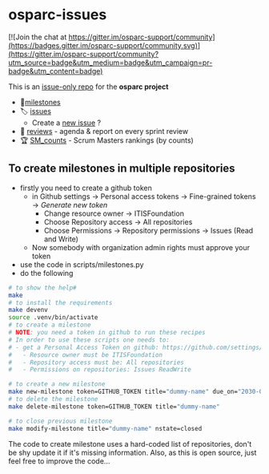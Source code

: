 # osparc-issues

[![Join the chat at https://gitter.im/osparc-support/community](https://badges.gitter.im/osparc-support/community.svg)](https://gitter.im/osparc-support/community?utm_source=badge&utm_medium=badge&utm_campaign=pr-badge&utm_content=badge)

This is an [issue-only repo](https://help.github.com/en/articles/creating-an-issues-only-repository) for the **osparc project**

- 🚩[milestones](https://github.com/ITISFoundation/osparc-issues/milestones)
- 🏷️ [issues](https://github.com/ITISFoundation/osparc-issues/issues)
  - Create a [new issue](https://github.com/ITISFoundation/osparc-issues/issues/new/choose)  ?
- 📅 [reviews](reviews) - agenda & report on every sprint review
- 🏆 [SM_counts](SM_counts) - Scrum Masters rankings (by counts)

## To create milestones in multiple repositories

- firstly you need to create a github token
  - in Github settings -> Personal access tokens -> Fine-grained tokens -> *Generate new token*
    - Change resource owner -> ITISFoundation
    - Choose Repository access -> All repositories
    - Choose Permissions -> Repository permissions -> Issues (Read and Write)
  - Now somebody with organization admin rights must approve your token
- use the code in scripts/milestones.py
- do the following

```bash
# to show the help#
make
# to install the requirements
make devenv
source .venv/bin/activate
# to create a milestone
# NOTE: you need a token in github to run these recipes
# In order to use these scripts one needs to:
# - get a Personal Access Token on github: https://github.com/settings/tokens?type=beta
#   - Resource owner must be ITISFoundation
#   - Repository access must be: All repositories
#   - Permissions on repositories: Issues ReadWrite

# to create a new milestone
make new-milestone token=GITHUB_TOKEN title="dummy-name" due_on="2030-03-12"
# to delete the milestone
make delete-milestone token=GITHUB_TOKEN title="dummy-name"

# to close previous milestone
make modify-milestone title="dummy-name" nstate=closed
```

The code to create milestone uses a hard-coded list of repositories, don't be shy update it if it's missing information.
Also, as this is open source, just feel free to improve the code...
